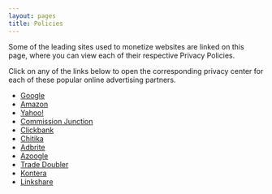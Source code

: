 ```yaml
---
layout: pages
title: Policies
---
```


Some of the leading sites used to monetize websites are linked on this page, where you can view each of their respective Privacy Policies.

Click on any of the links below to open the corresponding privacy center for each of these popular online advertising partners.

- [Google](http://www.google.com/privacy/)
- [Amazon](http://www.amazon.com/privacy/)
- [Yahoo!](http://www.yahoo.com/privacy/)
- [Commission Junction](http://www.cj.com/privacy/)
- [Clickbank](http://www.clickbank.com/privacy.html)
- [Chitika](http://chitika.com/privacy_policy.php)
- [Adbrite](http://www.adbrite.com/mb/legal.php)
- [Azoogle](http://www.epicdirectnetwork.com/aup.php)
- [Trade Doubler](http://www.tradedoubler.com/uk-en/legal/privacy.html)
- [Kontera](http://www.kontera.com/em-privacy-policy)
- [Linkshare](http://www.linkshare.com/privacy)